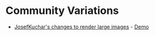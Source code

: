 # Community Variations

* [JosefKuchar's changes to render large images](https://github.com/JosefKuchar/p5-projects/tree/master/CC_61_fractal_spirograph_large_render) - [Demo](https://josefkuchar.github.io/p5-projects/CC_61_fractal_spirograph_large_render/)
